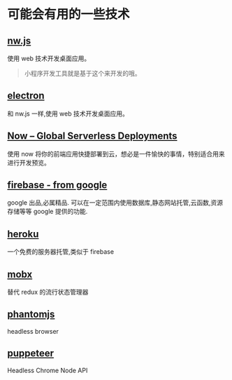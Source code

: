 # 可能会有用的一些技术

## [nw.js](https://nwjs.io/)

使用 web 技术开发桌面应用。

> 小程序开发工具就是基于这个来开发的哦。

## [electron](https://electronjs.org/)

和 nw.js 一样,使用 web 技术开发桌面应用。

## [Now – Global Serverless Deployments](https://zeit.co/now)

使用 now 将你的前端应用快捷部署到云，想必是一件愉快的事情，特别适合用来进行开发预览。

## [firebase - from google](https://firebase.google.com)

google 出品,必属精品. 可以在一定范围内使用数据库,静态网站托管,云函数,资源存储等等 google 提供的功能.

## [heroku](https://www.heroku.com/)

一个免费的服务器托管,类似于 firebase

## [mobx](https://www.npmjs.com/package/mobx)

替代 redux 的流行状态管理器

## [phantomjs](https://github.com/ariya/phantomjs)

headless browser

## [puppeteer](https://github.com/GoogleChrome/puppeteer)

Headless Chrome Node API
